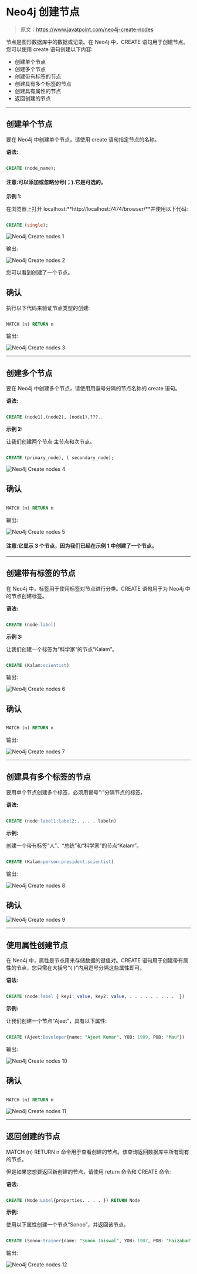 # Neo4j 创建节点

> 原文：<https://www.javatpoint.com/neo4j-create-nodes>

节点是图形数据库中的数据或记录。在 Neo4j 中，CREATE 语句用于创建节点。您可以使用 create 语句创建以下内容:

*   创建单个节点
*   创建多个节点
*   创建带有标签的节点
*   创建具有多个标签的节点
*   创建具有属性的节点
*   返回创建的节点

* * *

## 创建单个节点

要在 Neo4j 中创建单个节点，请使用 create 语句指定节点的名称。

**语法:**

```sql

CREATE (node_name); 

```

#### 注意:可以添加或忽略分号(；).它是可选的。

**示例 1:**

在浏览器上打开 localhost:**http://localhost:7474/browser/**并使用以下代码:

```sql

CREATE (single); 

```

![Neo4j Create nodes 1](img/87d21d55484f0c58f44fc0373438fcfd.png)

输出:

![Neo4j Create nodes 2](img/4305d0149448fe0ffad46177d9a0db0e.png)

您可以看到创建了一个节点。

## 确认

执行以下代码来验证节点类型的创建:

```sql

MATCH (n) RETURN n 

```

输出:

![Neo4j Create nodes 3](img/a8c202047d51ebe62c99707ec272173a.png)

* * *

## 创建多个节点

要在 Neo4j 中创建多个节点，请使用用逗号分隔的节点名称的 create 语句。

**语法:**

```sql

CREATE (node1),(node2), (node1),???..    

```

**示例 2:**

让我们创建两个节点:主节点和次节点。

```sql

CREATE (primary_node), ( secondary_node); 

```

![Neo4j Create nodes 4](img/0c1d0a42bbdbe196f9199a70c4702c76.png)

## 确认

```sql

MATCH (n) RETURN n 

```

输出:

![Neo4j Create nodes 5](img/cadd7b2e670d54b534c32f9ab52ba709.png)

#### 注意:它显示 3 个节点，因为我们已经在示例 1 中创建了一个节点。

* * *

## 创建带有标签的节点

在 Neo4j 中，标签用于使用标签对节点进行分类。CREATE 语句用于为 Neo4j 中的节点创建标签。

**语法:**

```sql

CREATE (node:label) 

```

**示例 3:**

让我们创建一个标签为“科学家”的节点“Kalam”。

```sql

CREATE (Kalam:scientist) 

```

输出:

![Neo4j Create nodes 6](img/d27a9d9f3907503e803f3f6d4ded3ef2.png)

## 确认

```sql

MATCH (n) RETURN n 

```

输出:

![Neo4j Create nodes 7](img/b332c10b6b518ebdb09255362997cd86.png)

* * *

## 创建具有多个标签的节点

要用单个节点创建多个标签，必须用冒号“:”分隔节点的标签。

**语法:**

```sql

CREATE (node:label1:label2:. . . . labeln) 

```

**示例:**

创建一个带有标签“人”、“总统”和“科学家”的节点“Kalam”。

```sql

CREATE (Kalam:person:president:scientist) 

```

输出:

![Neo4j Create nodes 8](img/fce8d3cb10dfef88982fecc93b1d0266.png)

## 确认

![Neo4j Create nodes 9](img/6e067c83b86c3f609c806662d0371ad3.png)

* * *

## 使用属性创建节点

在 Neo4j 中，属性是节点用来存储数据的键值对。CREATE 语句用于创建带有属性的节点，您只需在大括号“{ }”内用逗号分隔这些属性即可。

**语法:**

```sql

CREATE (node:label { key1: value, key2: value, . . . . . . . . .  }) 

```

**示例:**

让我们创建一个节点“Ajeet”，具有以下属性:

```sql

CREATE (Ajeet:Developer{name: "Ajeet Kumar", YOB: 1989, POB: "Mau"}) 

```

输出:

![Neo4j Create nodes 10](img/598464eb4eca1db4e60c7fddf81a44d5.png)

## 确认

```sql

MATCH (n) RETURN n 

```

![Neo4j Create nodes 11](img/5d074bba6d7068b83566cb203f8d38e6.png)

* * *

## 返回创建的节点

MATCH (n) RETURN n 命令用于查看创建的节点。该查询返回数据库中所有现有的节点。

但是如果您想要返回新创建的节点，请使用 return 命令和 CREATE 命令:

**语法:**

```sql

CREATE (Node:Label{properties. . . . }) RETURN Node 

```

**示例:**

使用以下属性创建一个节点“Sonoo”，并返回该节点。

```sql

CREATE (Sonoo:trainer{name: "Sonoo Jaiswal", YOB: 1987, POB: "Faizabad"}) RETURN Sonoo 

```

输出:

![Neo4j Create nodes 12](img/479fd3eb8e9ffaf5bdce391cde952995.png)